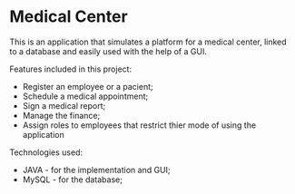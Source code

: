 # Medical Center

This is an application that simulates a platform for a medical center, linked to a database and easily used with the help of a GUI.

Features included in this project:
- Register an employee or a pacient;
- Schedule a medical appointment;
- Sign a medical report;
- Manage the finance;
- Assign roles to employees that restrict thier mode of using the application

Technologies used:
- JAVA - for the implementation and GUI;
- MySQL - for the database;

